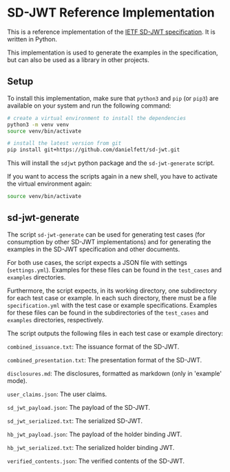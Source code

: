 # SD-JWT Reference Implementation

This is a reference implementation of the [IETF SD-JWT specification](https://datatracker.ietf.org/doc/draft-ietf-oauth-selective-disclosure-jwt/). It is written in Python.

This implementation is used to generate the examples in the specification, but can also be used as a library in other projects.

## Setup

To install this implementation, make sure that `python3` and `pip` (or `pip3`) are available on your system and run the following command:

```bash
# create a virtual environment to install the dependencies
python3 -m venv venv
source venv/bin/activate

# install the latest version from git
pip install git+https://github.com/danielfett/sd-jwt.git
```

This will install the `sdjwt` python package and the `sd-jwt-generate` script.

If you want to access the scripts again in a new shell, you have to activate the virtual environment again:

```bash
source venv/bin/activate
```

## sd-jwt-generate

The script `sd-jwt-generate` can be used for generating test cases (for consumption by other SD-JWT implementations) and for generating the examples in the SD-JWT specification and other documents.

For both use cases, the script expects a JSON file with settings (`settings.yml`). Examples for these files can be found in the `test_cases` and `examples` directories.

Furthermore, the script expects, in its working directory, one subdirectory for each test case or example. In each such directory, there must be a file `specification.yml` with the test case or example specifications. Examples for these files can be found in the subdirectories of the `test_cases` and `examples` directories, respectively.

The script outputs the following files in each test case or example directory:

`combined_issuance.txt`: The issuance format of the SD-JWT.

`combined_presentation.txt`: The presentation format of the SD-JWT.

`disclosures.md`: The disclosures, formatted as markdown (only in 'example' mode).

`user_claims.json`: The user claims.

`sd_jwt_payload.json`: The payload of the SD-JWT.

`sd_jwt_serialized.txt`: The serialized SD-JWT.

`hb_jwt_payload.json`: The payload of the holder binding JWT.

`hb_jwt_serialized.txt`: The serialized holder binding JWT.

`verified_contents.json`: The verified contents of the SD-JWT.

